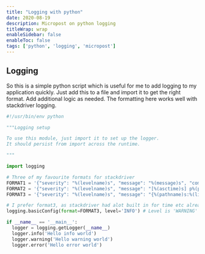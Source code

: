 ```yaml
---
title: "Logging with python"
date: 2020-08-19
description: Micropost on python logging
titleWrap: wrap
enableSidebar: false
enableToc: false
tags: ['python', 'logging', 'micropost']
---
```


## Logging

So this is a simple python script which is useful for me to add logging to my application quickly. Just add this to a file and import it to get the right format.  Add additional logic as needed.  The formatting here works well with stackdriver logging.

```python
#!/usr/bin/env python

"""Logging setup

To use this module, just import it to set up the logger.
It should persist from import across the runtime.

"""

import logging

# Three of my favourite formats for stackdriver
FORMAT1 = '{"severity": "%(levelname)s", "message": "%(message)s", "component": "%(component)s"}'
FORMAT2 = '{"severity": "%(levelname)s", "message": "[%(asctime)s] p%(process)s {%(pathname)s:%(lineno)d} %(levelname)s - %(message)s"}'
FORMAT3 = '{"severity": "%(levelname)s", "message": "{%(pathname)s:%(lineno)d} - %(message)s"}'

# I prefer format3, as stackdriver had alot built in for time etc already 
logging.basicConfig(format=FORMAT3, level='INFO') # Level is 'WARNING' by default

if __name__ == '__main__':
  logger = logging.getLogger(__name__)
  logger.info('Hello info world')
  logger.warning('Hello warning world')
  logger.error('Hello error world')
```
